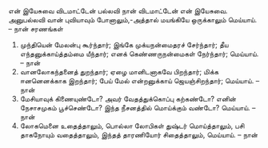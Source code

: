 
என் இயேசுவை விடமாட்டேன்
பல்லவி
 நான் விடமாட்டேன் என் இயேசுவை.
அனுபல்லவி
வான் புவியாவும் போனாலும்,-அத்தால்
 மயங்கியே ஒருக்காலும் மெய்யாய். – நான்
சரணங்கள்
1. முந்தியென் மேலன்பு கூர்ந்தார்; இங்கே
 முக்யநன்மைதரச் சேர்ந்தார்; தீய
 எந்தனுக்காய்த்தம்மை யீந்தார்; எனக்
 கெண்ணருநன்மைகள் நேர்ந்தார்; மெய்யாய். – நான்
2. வானலோகந்தனைத் துறந்தார்; ஏழை
 மானிடனாகவே பிறந்தார்; மிக்க
 ஈனனெனக்காக இறந்தார்; பேய் மேல்
 என்றனுக்காய் ஜெயஞ்சிறந்தார்; மெய்யாய். – நான்
3. மேசியாவுக் கிணையுண்டோ? அவர்
 வேதத்துக்கொப்பு கற்கண்டோ? எனின்
 நேசாசமுகம் பூச்செண்டோ? இந்த
 நீசனத்தில் மொய்க்கும் வண்டோ? மெய்யாய். – நான்
4. லோகமெனை உதைத்தாலும், பொல்லா
 லோபிகள் துஷ்டர் மொய்த்தாலும், பசி
 தாகநோயும் வதைத்தாலும், இந்தத்
 தாரணியோர் சிதைத்தாலும், மெய்யாய். – நான்


